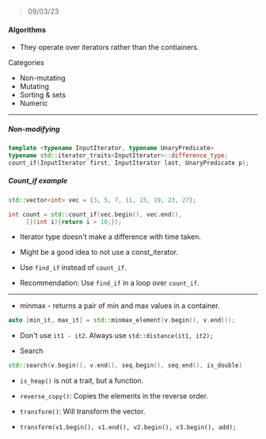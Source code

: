 > 09/03/23

#### Algorithms
- They operate over iterators rather than the contiainers.

Categories
- Non-mutating
- Mutating
- Sorting & sets
- Numeric

---

##### Non-modifying
```cpp
template <typename InputIterator, typename UnaryPredicate>
typename std::iterator_traits<InputIterator>::difference_type;
count_if(InputIterator first, InputIterator last, UnaryPredicate p);
```

##### Count_if example
```cpp
std::vector<int> vec = {3, 5, 7, 11, 15, 19, 23, 27};

int count = std::count_if(vec.begin(), vec.end(),
     [](int i){return i > 10;});
```

- Iterator type doesn't make a difference with time taken.
- Might be a good idea to not use a const_iterator.

- Use `find_if` instead of `count_if`.
- Recommendation: Use `find_if` in a loop over `count_if`.
---

- minmax - returns a pair of min and max values in a container.
```cpp
auto [min_it, max_it] = std::minmax_element(v.begin(), v.end());
```

- Don't use `it1 - it2`. Always use `std::distance(it1, it2);`

- Search
```cpp
std::search(v.begin(), v.end(), seq.begin(), seq.end(), is_double)
```

- `is_heap()` is not a trait, but a function.

- `reverse_copy()`: Copies the elements in the reverse order.

- `transform()`: Will transform the vector.
- `transform(v1.begin(), v1.end(), v2.begin(), v3.begin(), add);`
